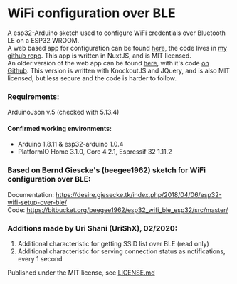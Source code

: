 # WiFi configuration over BLE

A esp32-Arduino sketch used to configure WiFi credentials over Bluetooth LE on a ESP32 WROOM. \
A web based app for configuration can be found [here](hhttps://urishx.github.io/Nuxt_esp32_web-ble_wifi_config/), the code lives in [my github repo](https://github.com/UriShX/Nuxt_esp32_web-ble_wifi_config). This app is written in NuxtJS, and is MIT licensed. \
An older version of the web app can be found [here](https://urishx.github.io/esp32_web-ble_wifi_config/), with it's code [on Github](https://github.com/UriShX/esp32_web-ble_wifi_config). This version is written with KnockoutJS and JQuery, and is also MIT licensed, but less secure and the code is harder to follow.
 
### Requirements:
ArduinoJson v.5 (checked with 5.13.4)

#### Confirmed working environments:
* Arduino 1.8.11 & esp32-arduino 1.0.4
* PlatformIO Home 3.1.0, Core 4.2.1, Espressif 32 1.11.2

### Based on Bernd Giescke's (beegee1962) sketch for WiFi configuration over BLE:
Documentation: https://desire.giesecke.tk/index.php/2018/04/06/esp32-wifi-setup-over-ble/ \
Code: https://bitbucket.org/beegee1962/esp32_wifi_ble_esp32/src/master/
 
### Additions made by Uri Shani (UriShX), 02/2020: 
1. Additional characteristic for getting SSID list over BLE (read only)
2. Additional characteristic for serving connection status as notifications, every 1 second

Published under the MIT license, see [LICENSE.md](https://github.com/UriShX/esp32_wifi_ble_advanced/LICENSE.md)
